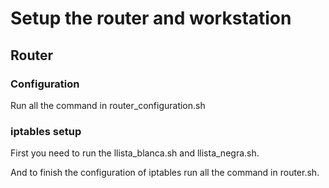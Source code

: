 # Setup the router and workstation

## Router

### Configuration

Run all the command in router_configuration.sh

### iptables setup

First you need to run the llista_blanca.sh and llista_negra.sh.

And to finish the configuration of iptables run all the command in router.sh.